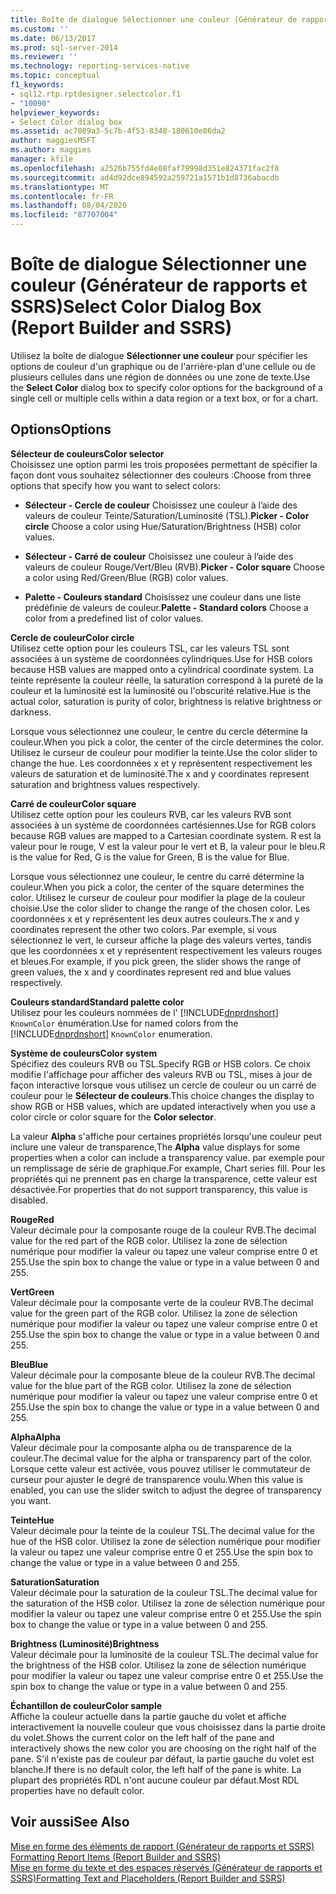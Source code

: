 ```yaml
---
title: Boîte de dialogue Sélectionner une couleur (Générateur de rapports et SSRS) | Microsoft Docs
ms.custom: ''
ms.date: 06/13/2017
ms.prod: sql-server-2014
ms.reviewer: ''
ms.technology: reporting-services-native
ms.topic: conceptual
f1_keywords:
- sql12.rtp.rptdesigner.selectcolor.f1
- "10090"
helpviewer_keywords:
- Select Color dialog box
ms.assetid: ac7089a3-5c7b-4f53-8348-180610e86da2
author: maggiesMSFT
ms.author: maggies
manager: kfile
ms.openlocfilehash: a2526b755fd4e08faf79998d351e824371fac2f8
ms.sourcegitcommit: ad4d92dce894592a259721a1571b1d8736abacdb
ms.translationtype: MT
ms.contentlocale: fr-FR
ms.lasthandoff: 08/04/2020
ms.locfileid: "87707004"
---
```

# <a name="select-color-dialog-box-report-builder-and-ssrs"></a><span data-ttu-id="482dd-102">Boîte de dialogue Sélectionner une couleur (Générateur de rapports et SSRS)</span><span class="sxs-lookup"><span data-stu-id="482dd-102">Select Color Dialog Box (Report Builder and SSRS)</span></span>
  <span data-ttu-id="482dd-103">Utilisez la boîte de dialogue **Sélectionner une couleur** pour spécifier les options de couleur d'un graphique ou de l'arrière-plan d'une cellule ou de plusieurs cellules dans une région de données ou une zone de texte.</span><span class="sxs-lookup"><span data-stu-id="482dd-103">Use the **Select Color** dialog box to specify color options for the background of a single cell or multiple cells within a data region or a text box, or for a chart.</span></span>  
  
## <a name="options"></a><span data-ttu-id="482dd-104">Options</span><span class="sxs-lookup"><span data-stu-id="482dd-104">Options</span></span>  
 <span data-ttu-id="482dd-105">**Sélecteur de couleurs**</span><span class="sxs-lookup"><span data-stu-id="482dd-105">**Color selector**</span></span>  
 <span data-ttu-id="482dd-106">Choisissez une option parmi les trois proposées permettant de spécifier la façon dont vous souhaitez sélectionner des couleurs :</span><span class="sxs-lookup"><span data-stu-id="482dd-106">Choose from three options that specify how you want to select colors:</span></span>  
  
-   <span data-ttu-id="482dd-107">**Sélecteur - Cercle de couleur** Choisissez une couleur à l’aide des valeurs de couleur Teinte/Saturation/Luminosité (TSL).</span><span class="sxs-lookup"><span data-stu-id="482dd-107">**Picker - Color circle** Choose a color using Hue/Saturation/Brightness (HSB) color values.</span></span>  
  
-   <span data-ttu-id="482dd-108">**Sélecteur - Carré de couleur** Choisissez une couleur à l’aide des valeurs de couleur Rouge/Vert/Bleu (RVB).</span><span class="sxs-lookup"><span data-stu-id="482dd-108">**Picker - Color square** Choose a color using Red/Green/Blue (RGB) color values.</span></span>  
  
-   <span data-ttu-id="482dd-109">**Palette - Couleurs standard** Choisissez une couleur dans une liste prédéfinie de valeurs de couleur.</span><span class="sxs-lookup"><span data-stu-id="482dd-109">**Palette - Standard colors** Choose a color from a predefined list of color values.</span></span>  
  
 <span data-ttu-id="482dd-110">**Cercle de couleur**</span><span class="sxs-lookup"><span data-stu-id="482dd-110">**Color circle**</span></span>  
 <span data-ttu-id="482dd-111">Utilisez cette option pour les couleurs TSL, car les valeurs TSL sont associées à un système de coordonnées cylindriques.</span><span class="sxs-lookup"><span data-stu-id="482dd-111">Use for HSB colors because HSB values are mapped onto a cylindrical coordinate system.</span></span> <span data-ttu-id="482dd-112">La teinte représente la couleur réelle, la saturation correspond à la pureté de la couleur et la luminosité est la luminosité ou l'obscurité relative.</span><span class="sxs-lookup"><span data-stu-id="482dd-112">Hue is the actual color, saturation is purity of color, brightness is relative brightness or darkness.</span></span>  
  
 <span data-ttu-id="482dd-113">Lorsque vous sélectionnez une couleur, le centre du cercle détermine la couleur.</span><span class="sxs-lookup"><span data-stu-id="482dd-113">When you pick a color, the center of the circle determines the color.</span></span> <span data-ttu-id="482dd-114">Utilisez le curseur de couleur pour modifier la teinte.</span><span class="sxs-lookup"><span data-stu-id="482dd-114">Use the color slider to change the hue.</span></span> <span data-ttu-id="482dd-115">Les coordonnées x et y représentent respectivement les valeurs de saturation et de luminosité.</span><span class="sxs-lookup"><span data-stu-id="482dd-115">The x and y coordinates represent saturation and brightness values respectively.</span></span>  
  
 <span data-ttu-id="482dd-116">**Carré de couleur**</span><span class="sxs-lookup"><span data-stu-id="482dd-116">**Color square**</span></span>  
 <span data-ttu-id="482dd-117">Utilisez cette option pour les couleurs RVB, car les valeurs RVB sont associées à un système de coordonnées cartésiennes.</span><span class="sxs-lookup"><span data-stu-id="482dd-117">Use for RGB colors because RGB values are mapped to a Cartesian coordinate system.</span></span> <span data-ttu-id="482dd-118">R est la valeur pour le rouge, V est la valeur pour le vert et B, la valeur pour le bleu.</span><span class="sxs-lookup"><span data-stu-id="482dd-118">R is the value for Red, G is the value for Green, B is the value for Blue.</span></span>  
  
 <span data-ttu-id="482dd-119">Lorsque vous sélectionnez une couleur, le centre du carré détermine la couleur.</span><span class="sxs-lookup"><span data-stu-id="482dd-119">When you pick a color, the center of the square determines the color.</span></span> <span data-ttu-id="482dd-120">Utilisez le curseur de couleur pour modifier la plage de la couleur choisie.</span><span class="sxs-lookup"><span data-stu-id="482dd-120">Use the color slider to change the range of the chosen color.</span></span> <span data-ttu-id="482dd-121">Les coordonnées x et y représentent les deux autres couleurs.</span><span class="sxs-lookup"><span data-stu-id="482dd-121">The x and y coordinates represent the other two colors.</span></span> <span data-ttu-id="482dd-122">Par exemple, si vous sélectionnez le vert, le curseur affiche la plage des valeurs vertes, tandis que les coordonnées x et y représentent respectivement les valeurs rouges et bleues.</span><span class="sxs-lookup"><span data-stu-id="482dd-122">For example, if you pick green, the slider shows the range of green values, the x and y coordinates represent red and blue values respectively.</span></span>  
  
 <span data-ttu-id="482dd-123">**Couleurs standard**</span><span class="sxs-lookup"><span data-stu-id="482dd-123">**Standard palette color**</span></span>  
 <span data-ttu-id="482dd-124">Utilisez pour les couleurs nommées de l' [!INCLUDE[dnprdnshort](../includes/dnprdnshort-md.md)] `KnownColor` énumération.</span><span class="sxs-lookup"><span data-stu-id="482dd-124">Use for named colors from the [!INCLUDE[dnprdnshort](../includes/dnprdnshort-md.md)] `KnownColor` enumeration.</span></span>  
  
 <span data-ttu-id="482dd-125">**Système de couleurs**</span><span class="sxs-lookup"><span data-stu-id="482dd-125">**Color system**</span></span>  
 <span data-ttu-id="482dd-126">Spécifiez des couleurs RVB ou TSL.</span><span class="sxs-lookup"><span data-stu-id="482dd-126">Specify RGB or HSB colors.</span></span> <span data-ttu-id="482dd-127">Ce choix modifie l'affichage pour afficher des valeurs RVB ou TSL, mises à jour de façon interactive lorsque vous utilisez un cercle de couleur ou un carré de couleur pour le **Sélecteur de couleurs**.</span><span class="sxs-lookup"><span data-stu-id="482dd-127">This choice changes the display to show RGB or HSB values, which are updated interactively when you use a color circle or color square for the **Color selector**.</span></span>  
  
 <span data-ttu-id="482dd-128">La valeur **Alpha** s'affiche pour certaines propriétés lorsqu'une couleur peut inclure une valeur de transparence,</span><span class="sxs-lookup"><span data-stu-id="482dd-128">The **Alpha** value displays for some properties when a color can include a transparency value.</span></span> <span data-ttu-id="482dd-129">par exemple pour un remplissage de série de graphique.</span><span class="sxs-lookup"><span data-stu-id="482dd-129">For example, Chart series fill.</span></span> <span data-ttu-id="482dd-130">Pour les propriétés qui ne prennent pas en charge la transparence, cette valeur est désactivée.</span><span class="sxs-lookup"><span data-stu-id="482dd-130">For properties that do not support transparency, this value is disabled.</span></span>  
  
 <span data-ttu-id="482dd-131">**Rouge**</span><span class="sxs-lookup"><span data-stu-id="482dd-131">**Red**</span></span>  
 <span data-ttu-id="482dd-132">Valeur décimale pour la composante rouge de la couleur RVB.</span><span class="sxs-lookup"><span data-stu-id="482dd-132">The decimal value for the red part of the RGB color.</span></span> <span data-ttu-id="482dd-133">Utilisez la zone de sélection numérique pour modifier la valeur ou tapez une valeur comprise entre 0 et 255.</span><span class="sxs-lookup"><span data-stu-id="482dd-133">Use the spin box to change the value or type in a value between 0 and 255.</span></span>  
  
 <span data-ttu-id="482dd-134">**Vert**</span><span class="sxs-lookup"><span data-stu-id="482dd-134">**Green**</span></span>  
 <span data-ttu-id="482dd-135">Valeur décimale pour la composante verte de la couleur RVB.</span><span class="sxs-lookup"><span data-stu-id="482dd-135">The decimal value for the green part of the RGB color.</span></span> <span data-ttu-id="482dd-136">Utilisez la zone de sélection numérique pour modifier la valeur ou tapez une valeur comprise entre 0 et 255.</span><span class="sxs-lookup"><span data-stu-id="482dd-136">Use the spin box to change the value or type in a value between 0 and 255.</span></span>  
  
 <span data-ttu-id="482dd-137">**Bleu**</span><span class="sxs-lookup"><span data-stu-id="482dd-137">**Blue**</span></span>  
 <span data-ttu-id="482dd-138">Valeur décimale pour la composante bleue de la couleur RVB.</span><span class="sxs-lookup"><span data-stu-id="482dd-138">The decimal value for the blue part of the RGB color.</span></span> <span data-ttu-id="482dd-139">Utilisez la zone de sélection numérique pour modifier la valeur ou tapez une valeur comprise entre 0 et 255.</span><span class="sxs-lookup"><span data-stu-id="482dd-139">Use the spin box to change the value or type in a value between 0 and 255.</span></span>  
  
 <span data-ttu-id="482dd-140">**Alpha**</span><span class="sxs-lookup"><span data-stu-id="482dd-140">**Alpha**</span></span>  
 <span data-ttu-id="482dd-141">Valeur décimale pour la composante alpha ou de transparence de la couleur.</span><span class="sxs-lookup"><span data-stu-id="482dd-141">The decimal value for the alpha or transparency part of the color.</span></span> <span data-ttu-id="482dd-142">Lorsque cette valeur est activée, vous pouvez utiliser le commutateur de curseur pour ajuster le degré de transparence voulu.</span><span class="sxs-lookup"><span data-stu-id="482dd-142">When this value is enabled, you can use the slider switch to adjust the degree of transparency you want.</span></span>  
  
 <span data-ttu-id="482dd-143">**Teinte**</span><span class="sxs-lookup"><span data-stu-id="482dd-143">**Hue**</span></span>  
 <span data-ttu-id="482dd-144">Valeur décimale pour la teinte de la couleur TSL.</span><span class="sxs-lookup"><span data-stu-id="482dd-144">The decimal value for the hue of the HSB color.</span></span> <span data-ttu-id="482dd-145">Utilisez la zone de sélection numérique pour modifier la valeur ou tapez une valeur comprise entre 0 et 255.</span><span class="sxs-lookup"><span data-stu-id="482dd-145">Use the spin box to change the value or type in a value between 0 and 255.</span></span>  
  
 <span data-ttu-id="482dd-146">**Saturation**</span><span class="sxs-lookup"><span data-stu-id="482dd-146">**Saturation**</span></span>  
 <span data-ttu-id="482dd-147">Valeur décimale pour la saturation de la couleur TSL.</span><span class="sxs-lookup"><span data-stu-id="482dd-147">The decimal value for the saturation of the HSB color.</span></span> <span data-ttu-id="482dd-148">Utilisez la zone de sélection numérique pour modifier la valeur ou tapez une valeur comprise entre 0 et 255.</span><span class="sxs-lookup"><span data-stu-id="482dd-148">Use the spin box to change the value or type in a value between 0 and 255.</span></span>  
  
 <span data-ttu-id="482dd-149">**Brightness (Luminosité)**</span><span class="sxs-lookup"><span data-stu-id="482dd-149">**Brightness**</span></span>  
 <span data-ttu-id="482dd-150">Valeur décimale pour la luminosité de la couleur TSL.</span><span class="sxs-lookup"><span data-stu-id="482dd-150">The decimal value for the brightness of the HSB color.</span></span> <span data-ttu-id="482dd-151">Utilisez la zone de sélection numérique pour modifier la valeur ou tapez une valeur comprise entre 0 et 255.</span><span class="sxs-lookup"><span data-stu-id="482dd-151">Use the spin box to change the value or type in a value between 0 and 255.</span></span>  
  
 <span data-ttu-id="482dd-152">**Échantillon de couleur**</span><span class="sxs-lookup"><span data-stu-id="482dd-152">**Color sample**</span></span>  
 <span data-ttu-id="482dd-153">Affiche la couleur actuelle dans la partie gauche du volet et affiche interactivement la nouvelle couleur que vous choisissez dans la partie droite du volet.</span><span class="sxs-lookup"><span data-stu-id="482dd-153">Shows the current color on the left half of the pane and interactively shows the new color you are choosing on the right half of the pane.</span></span> <span data-ttu-id="482dd-154">S'il n'existe pas de couleur par défaut, la partie gauche du volet est blanche.</span><span class="sxs-lookup"><span data-stu-id="482dd-154">If there is no default color, the left half of the pane is white.</span></span> <span data-ttu-id="482dd-155">La plupart des propriétés RDL n'ont aucune couleur par défaut.</span><span class="sxs-lookup"><span data-stu-id="482dd-155">Most RDL properties have no default color.</span></span>  
  
## <a name="see-also"></a><span data-ttu-id="482dd-156">Voir aussi</span><span class="sxs-lookup"><span data-stu-id="482dd-156">See Also</span></span>  
 <span data-ttu-id="482dd-157">[Mise en forme des éléments de rapport &#40;Générateur de rapports et SSRS&#41;](report-design/formatting-report-items-report-builder-and-ssrs.md) </span><span class="sxs-lookup"><span data-stu-id="482dd-157">[Formatting Report Items &#40;Report Builder and SSRS&#41;](report-design/formatting-report-items-report-builder-and-ssrs.md) </span></span>  
 [<span data-ttu-id="482dd-158">Mise en forme du texte et des espaces réservés &#40;Générateur de rapports et SSRS&#41;</span><span class="sxs-lookup"><span data-stu-id="482dd-158">Formatting Text and Placeholders &#40;Report Builder and SSRS&#41;</span></span>](report-design/formatting-text-and-placeholders-report-builder-and-ssrs.md)  
  
  
